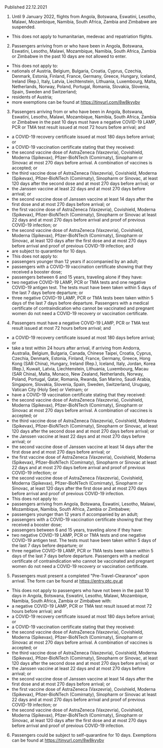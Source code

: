 Published 22.12.2021
1. Until 9 January 2022, flights from Angola, Botswana, Eswatini, Lesotho, Malawi, Mozambique, Namibia, South Africa, Zambia and Zimbabwe are suspended.
- This does not apply to humanitarian, medevac and repatriation flights.
2. Passengers arriving from or who have been in Angola, Botswana, Eswatini, Lesotho, Malawi, Mozambique, Namibia, South Africa, Zambia or Zimbabwe in the past 10 days are not allowed to enter.
- This does not apply to:
- nationals of Austria, Belgium, Bulgaria, Croatia, Cyprus, Czechia, Denmark, Estonia, Finland, France, Germany, Greece, Hungary, Iceland, Ireland (Rep.), Italy, Latvia, Liechtenstein, Lithuania, Luxembourg, Malta, Netherlands, Norway, Poland, Portugal, Romania, Slovakia, Slovenia, Spain, Sweden and Switzerland;
- residents of Austria;
- more exemptions can be found at <a href="https://tinyurl.com/8w8kyybv">https://tinyurl.com/8w8kyybv</a>
3. Passengers arriving from or who have been in Angola, Botswana, Eswatini, Lesotho, Malawi, Mozambique, Namibia, South Africa, Zambia or Zimbabwe in the past 10 days must have a negative COVID-19 LAMP, PCR or TMA test result issued at most 72 hours before arrival; and
- a COVID-19 recovery certificate issued at most 180 days before arrival; or
- a COVID-19 vaccination certificate stating that they received:
- the second vaccine dose of AstraZeneca (Vaxzevria), Covishield, Moderna (Spikevax), Pfizer-BioNTech (Comirnaty), Sinopharm or Sinovac at most 270 days before arrival. A combination of vaccines is accepted; or
- the third vaccine dose of AstraZeneca (Vaxzevria), Covishield, Moderna (Spikevax), Pfizer-BioNTech (Comirnaty), Sinopharm or Sinovac, at least 120 days after the second dose and at most 270 days before arrival; or
- the Janssen vaccine at least 22 days and at most 270 days before arrival; or
- the second vaccine dose of Janssen vaccine at least 14 days after the first dose and at most 270 days before arrival; or
- the first vaccine dose of AstraZeneca (Vaxzevria), Covishield, Moderna (Spikevax), Pfizer-BioNTech (Comirnaty), Sinopharm or Sinovac at least 22 days and at most 270 days before arrival and proof of previous COVID-19 infection; or
- the second vaccine dose of AstraZeneca (Vaxzevria), Covishield, Moderna (Spikevax), Pfizer-BioNTech (Comirnaty), Sinopharm or Sinovac, at least 120 days after the first dose and at most 270 days before arrival and proof of previous COVID-19 infection; and
- are subject to quarantine for 10 days.
- This does not apply to:
- passengers younger than 12 years if accompanied by an adult;
- passengers with a COVID-19 vaccination certificate showing that they received a booster dose;
- passengers between 6 and 15 years, traveling alone if they have:
- two negative COVID-19 LAMP, PCR or TMA tests and one negative COVID-19 antigen test. The tests must have been taken within 5 days of the last 7 days before departure; or
- three negative COVID-19 LAMP, PCR or TMA tests been taken within 5 days of the last 7 days before departure.
Passengers with a medical certificate of contraindication who cannot be vaccinated and pregnant women do not need a COVID-19 recovery or vaccination certificate.
4. Passengers must have a negative COVID-19 LAMP, PCR or TMA test result issued at most 72 hours before arrival; and
- a COVID-19 recovery certificate issued at most 180 days before arrival; or
- take a test within 24 hours after arrival, if arriving from Andorra, Australia, Belgium, Bulgaria, Canada, Chinese Taipei, Croatia, Cyprus, Czechia, Denmark, Estonia, Finland, France, Germany, Greece, Hong Kong (SAR China), Hungary, Ireland (Rep.), Iceland, Italy, Jordan, Korea (Rep.), Kuwait, Latvia, Liechtenstein, Lithuania, Luxembourg, Macau (SAR China), Malta, Monaco, New Zealand, Netherlands, Norway, Poland, Portugal, Qatar, Romania, Rwanda, San Marino, Saudi Arabia, Singapore, Slovakia, Slovenia, Spain, Sweden, Switzerland, Uruguay, Vatican City (Holy See) or Vietnam; or
- have a COVID-19 vaccination certificate stating that they received:
- the second vaccine dose of AstraZeneca (Vaxzevria), Covishield, Moderna (Spikevax), Pfizer-BioNTech (Comirnaty), Sinopharm or Sinovac at most 270 days before arrival. A combination of vaccines is accepted; or
- the third vaccine dose of AstraZeneca (Vaxzevria), Covishield, Moderna (Spikevax), Pfizer-BioNTech (Comirnaty), Sinopharm or Sinovac, at least 120 days after the second dose and at most 270 days before arrival; or
- the Janssen vaccine at least 22 days and at most 270 days before arrival; or
- the second vaccine dose of Janssen vaccine at least 14 days after the first dose and at most 270 days before arrival; or
- the first vaccine dose of AstraZeneca (Vaxzevria), Covishield, Moderna (Spikevax), Pfizer-BioNTech (Comirnaty), Sinopharm or Sinovac at least 22 days and at most 270 days before arrival and proof of previous COVID-19 infection; or
- the second vaccine dose of AstraZeneca (Vaxzevria), Covishield, Moderna (Spikevax), Pfizer-BioNTech (Comirnaty), Sinopharm or Sinovac, at least 120 days after the first dose and at most 270 days before arrival and proof of previous COVID-19 infection.
- This does not apply to:
- passengers arriving from Angola, Botswana, Eswatini, Lesotho, Malawi, Mozambique, Namibia, South Africa, Zambia or Zimbabwe;
- passengers younger than 12 years if accompanied by an adult;
- passengers with a COVID-19 vaccination certificate showing that they received a booster dose;
- passengers between 6 and 15 years, traveling alone if they have:
- two negative COVID-19 LAMP, PCR or TMA tests and one negative COVID-19 antigen test. The tests must have been taken within 5 days of the last 7 days before departure; or
- three negative COVID-19 LAMP, PCR or TMA tests been taken within 5 days of the last 7 days before departure.
Passengers with a medical certificate of contraindication who cannot be vaccinated and pregnant women do not need a COVID-19 recovery or vaccination certificate.
5. Passengers must present a completed "Pre-Travel-Clearance" upon arrival. The form can be found at <a href="https://entry.ptc.gv.at">https://entry.ptc.gv.at</a>
- This does not apply to passengers who have not been in the past 10 days in Angola, Botswana, Eswatini, Lesotho, Malawi, Mozambique, Namibia, South Africa, Zambia or Zimbabwe with:
- a negative COVID-19 LAMP, PCR or TMA test result issued at most 72 hours before arrival; and
- a COVID-19 recovery certificate issued at most 180 days before arrival; or
- a COVID-19 vaccination certificate stating that they received:
- the second vaccine dose of AstraZeneca (Vaxzevria), Covishield, Moderna (Spikevax), Pfizer-BioNTech (Comirnaty), Sinopharm or Sinovac at most 270 days before arrival. A combination of vaccines is accepted; or
- the third vaccine dose of AstraZeneca (Vaxzevria), Covishield, Moderna (Spikevax), Pfizer-BioNTech (Comirnaty), Sinopharm or Sinovac, at least 120 days after the second dose and at most 270 days before arrival; or
- the Janssen vaccine at least 22 days and at most 270 days before arrival; or
- the second vaccine dose of Janssen vaccine at least 14 days after the first dose and at most 270 days before arrival; or
- the first vaccine dose of AstraZeneca (Vaxzevria), Covishield, Moderna (Spikevax), Pfizer-BioNTech (Comirnaty), Sinopharm or Sinovac at least 22 days and at most 270 days before arrival and proof of previous COVID-19 infection; or
- the second vaccine dose of AstraZeneca (Vaxzevria), Covishield, Moderna (Spikevax), Pfizer-BioNTech (Comirnaty), Sinopharm or Sinovac, at least 120 days after the first dose and at most 270 days before arrival and proof of previous COVID-19 infection.
6. Passengers could be subject to self-quarantine for 10 days. Exemptions can be found at <a href="https://tinyurl.com/8w8kyybv">https://tinyurl.com/8w8kyybv</a>